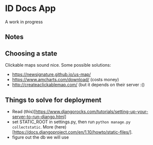 
# ID Docs App

A work in progress

## Notes

## Choosing a state

Clickable maps sound nice.  Some possible solutions:

* https://newsignature.github.io/us-map/
* https://www.amcharts.com/download/ (costs money)
* http://createaclickablemap.com/ (but it depends on their server :()

## Things to solve for deployment

* Read (this)[https://www.djangorocks.com/tutorials/setting-up-your-server-to-run-django.html]
* set STATIC_ROOT in settings.py, then run `python manage.py collectstatic`.  More (here)[https://docs.djangoproject.com/en/1.10/howto/static-files/].
* figure out the db we will use
